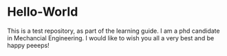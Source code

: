 # Hello-World
This is a test repository, as part of the learning guide.
I am a phd candidate in Mechancial Engineering. I would like to wish you all a very best and be happy peeeps!

